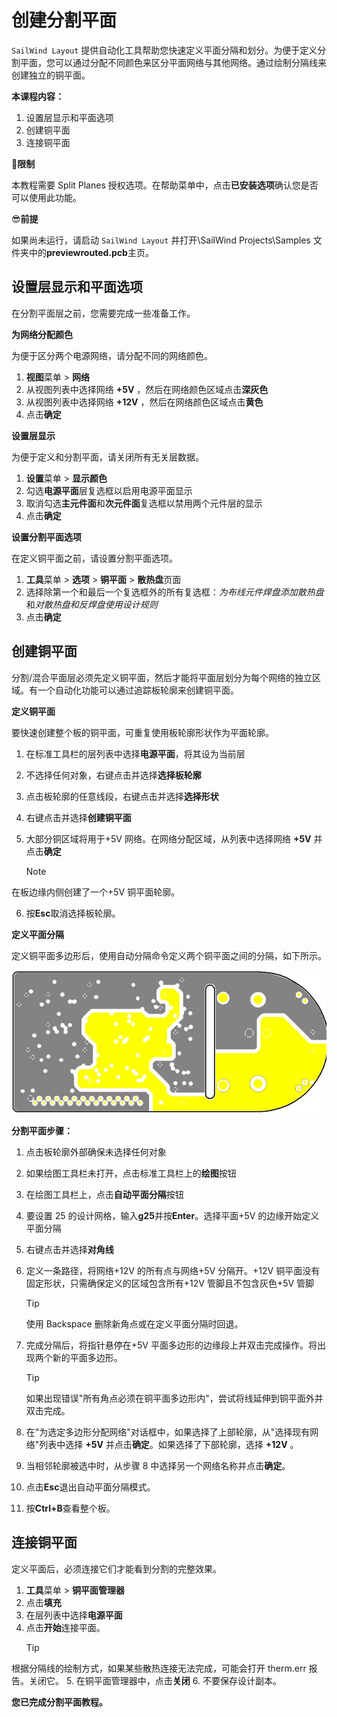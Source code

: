 # 创建分割平面

`SailWind Layout` 提供自动化工具帮助您快速定义平面分隔和划分。为便于定义分割平面，您可以通过分配不同颜色来区分平面网络与其他网络。通过绘制分隔线来创建独立的铜平面。

**本课程内容：**

1. 设置层显示和平面选项
2. 创建铜平面
3. 连接铜平面

🙊**限制**

本教程需要 Split Planes 授权选项。在帮助菜单中，点击**已安装选项**确认您是否可以使用此功能。

😎**前提**

如果尚未运行，请启动 `SailWind Layout` 并打开\SailWind Projects\Samples 文件夹中的**previewrouted.pcb**主页。

## 设置层显示和平面选项

在分割平面层之前，您需要完成一些准备工作。

**为网络分配颜色**

为便于区分两个电源网络，请分配不同的网络颜色。

1. **视图**菜单 > **网络**
2. 从视图列表中选择网络 **+5V** ，然后在网络颜色区域点击**深灰色**
3. 从视图列表中选择网络 **+12V** ，然后在网络颜色区域点击**黄色**
4. 点击**确定**

**设置层显示**

为便于定义和分割平面，请关闭所有无关层数据。

1. **设置**菜单 > **显示颜色**
2. 勾选**电源平面**层复选框以启用电源平面显示
3. 取消勾选**主元件面**和**次元件面**复选框以禁用两个元件层的显示
4. 点击**确定**

**设置分割平面选项**

在定义铜平面之前，请设置分割平面选项。

1. **工具**菜单 > **选项** > **铜平面** > **散热盘**页面
2. 选择除第一个和最后一个复选框外的所有复选框：*为布线元件焊盘添加散热盘*和*对散热盘和反焊盘使用设计规则*
3. 点击**确定**

## 创建铜平面

分割/混合平面层必须先定义铜平面，然后才能将平面层划分为每个网络的独立区域。有一个自动化功能可以通过追踪板轮廓来创建铜平面。

**定义铜平面**

要快速创建整个板的铜平面，可重复使用板轮廓形状作为平面轮廓。

1. 在标准工具栏的层列表中选择**电源平面**，将其设为当前层
2. 不选择任何对象，右键点击并选择**选择板轮廓**
3. 点击板轮廓的任意线段，右键点击并选择**选择形状**
4. 右键点击并选择**创建铜平面**
5. 大部分铜区域将用于+5V 网络。在网络分配区域，从列表中选择网络 **+5V** 并点击**确定**

    > [!NOTE]
 在板边缘内侧创建了一个+5V 铜平面轮廓。

6. 按**Esc**取消选择板轮廓。

**定义平面分隔**

定义铜平面多边形后，使用自动分隔命令定义两个铜平面之间的分隔，如下所示。

![](/layout/tutorial/10/_page_1_Picture_18.jpeg)

**分割平面步骤：**

1. 点击板轮廓外部确保未选择任何对象
2. 如果绘图工具栏未打开，点击标准工具栏上的**绘图**按钮
3. 在绘图工具栏上，点击**自动平面分隔**按钮
4. 要设置 25 的设计网格，输入**g25**并按**Enter**。选择平面+5V 的边缘开始定义平面分隔
5. 右键点击并选择**对角线**
6. 定义一条路径，将网络+12V 的所有点与网络+5V 分隔开。+12V 铜平面没有固定形状，只需确保定义的区域包含所有+12V 管脚且不包含灰色+5V 管脚

   > [!TIP]
   >  使用 Backspace 删除新角点或在定义平面分隔时回退。

7. 完成分隔后，将指针悬停在+5V 平面多边形的边缘段上并双击完成操作。将出现两个新的平面多边形。
    > [!TIP]
     如果出现错误"所有角点必须在铜平面多边形内"，尝试将线延伸到铜平面外并双击完成。
8. 在"为选定多边形分配网络"对话框中，如果选择了上部轮廓，从"选择现有网络"列表中选择 **+5V** 并点击**确定**。如果选择了下部轮廓，选择 **+12V** 。
9. 当相邻轮廓被选中时，从步骤 8 中选择另一个网络名称并点击**确定**。
10. 点击**Esc**退出自动平面分隔模式。
11. 按**Ctrl+B**查看整个板。

## 连接铜平面

定义平面后，必须连接它们才能看到分割的完整效果。

1. **工具**菜单 > **铜平面管理器**
2. 点击**填充**
3. 在层列表中选择**电源平面**
4. 点击**开始**连接平面。
    > [!TIP]
 根据分隔线的绘制方式，如果某些散热连接无法完成，可能会打开 therm.err 报告。关闭它。
5. 在铜平面管理器中，点击**关闭**
6. 不要保存设计副本。

**您已完成分割平面教程。**